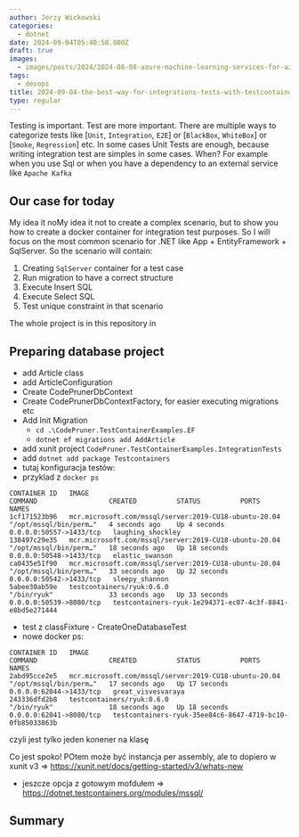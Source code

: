 ```yaml
---
author: Jerzy Wickowski
categories:
  - dotnet
date: 2024-09-04T05:40:58.000Z
draft: true
images:
  - images/posts/2024/2024-08-08-azure-machine-learning-services-for-az-900.jpg
tags:
  - devops
title: 2024-09-04-the-best-way-for-integrations-tests-with-testcontainers
type: regular
---
```

Testing is important. Test are more important. There are multiple ways to categorize tests like [`Unit`, `Integration`, `E2E`] or [`BlackBox`, `WhiteBox`] or [`Smoke`, `Regression`] etc. In some cases Unit Tests are enough, because   writing integration test are simples in some cases. When? For example when you use Sql or when you have a dependency to an external service like `Apache Kafka` 

## Our case for today
My idea it noMy idea it not to create a complex scenario, but to show you how to create a docker container for integration test purposes. So I will focus on the most common scenario for .NET like App + EntityFramework + SqlServer. So the scenario will contain:
1. Creating `SqlServer` container for a test case
2. Run migration to have a correct structure
3. Execute Insert SQL
4. Execute Select SQL
5. Test unique constraint in that scenario

The whole project is in this repository in [](\src\codepruner.com\static\examples\CodePruner.TestContainerExamples)

## Preparing database project
- add Article class
- add ArticleConfiguration
- Create CodePrunerDbContext
- Create CodePrunerDbContextFactory, for easier executing migrations etc
- Add Init Migration
  - `cd .\CodePruner.TestContainerExamples.EF`
  - `dotnet ef migrations add AddArticle`
- add xunit project `CodePruner.TestContainerExamples.IntegrationTests`
- add `dotnet add package Testcontainers`
- tutaj konfiguracja testów:
- przyklad z `docker ps`
```
CONTAINER ID   IMAGE                                                   COMMAND                  CREATED          STATUS          PORTS                     NAMES
1cf171523b96   mcr.microsoft.com/mssql/server:2019-CU18-ubuntu-20.04   "/opt/mssql/bin/perm…"   4 seconds ago    Up 4 seconds    0.0.0.0:50557->1433/tcp   laughing_shockley
138497c29e35   mcr.microsoft.com/mssql/server:2019-CU18-ubuntu-20.04   "/opt/mssql/bin/perm…"   18 seconds ago   Up 18 seconds   0.0.0.0:50548->1433/tcp   elastic_swanson
ca0435e51f90   mcr.microsoft.com/mssql/server:2019-CU18-ubuntu-20.04   "/opt/mssql/bin/perm…"   33 seconds ago   Up 32 seconds   0.0.0.0:50542->1433/tcp   sleepy_shannon
5abee30ab59e   testcontainers/ryuk:0.6.0                               "/bin/ryuk"              33 seconds ago   Up 33 seconds   0.0.0.0:50539->8080/tcp   testcontainers-ryuk-1e294371-ec07-4c3f-8841-e8bd5e271444
```

- test z classFixture - CreateOneDatabaseTest
- nowe docker ps:
```
CONTAINER ID   IMAGE                                                   COMMAND                  CREATED          STATUS          PORTS                     NAMES
2abd95cce2e5   mcr.microsoft.com/mssql/server:2019-CU18-ubuntu-20.04   "/opt/mssql/bin/perm…"   17 seconds ago   Up 17 seconds   0.0.0.0:62044->1433/tcp   great_visvesvaraya
243336dfd2b8   testcontainers/ryuk:0.6.0                               "/bin/ryuk"              18 seconds ago   Up 18 seconds   0.0.0.0:62041->8080/tcp   testcontainers-ryuk-35ee84c6-8647-4719-bc10-0fb85033863b
```
czyli jest tylko jeden konener na klasę

Co jest spoko! POtem może być instancja per assembly, ale to dopiero w xunit v3 => https://xunit.net/docs/getting-started/v3/whats-new


- jeszcze opcja z gotowym mofdułem => https://dotnet.testcontainers.org/modules/mssql/

## Summary 
<!-- I know it was shorter material than usual, but I believe it will be expanded in the future.
If you have any question, let me know in comments section below.
If you want to be informed about new posts, subscribe. -->